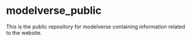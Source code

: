 # modelverse_public
This is the public repository for modelverse containing information related to the website.